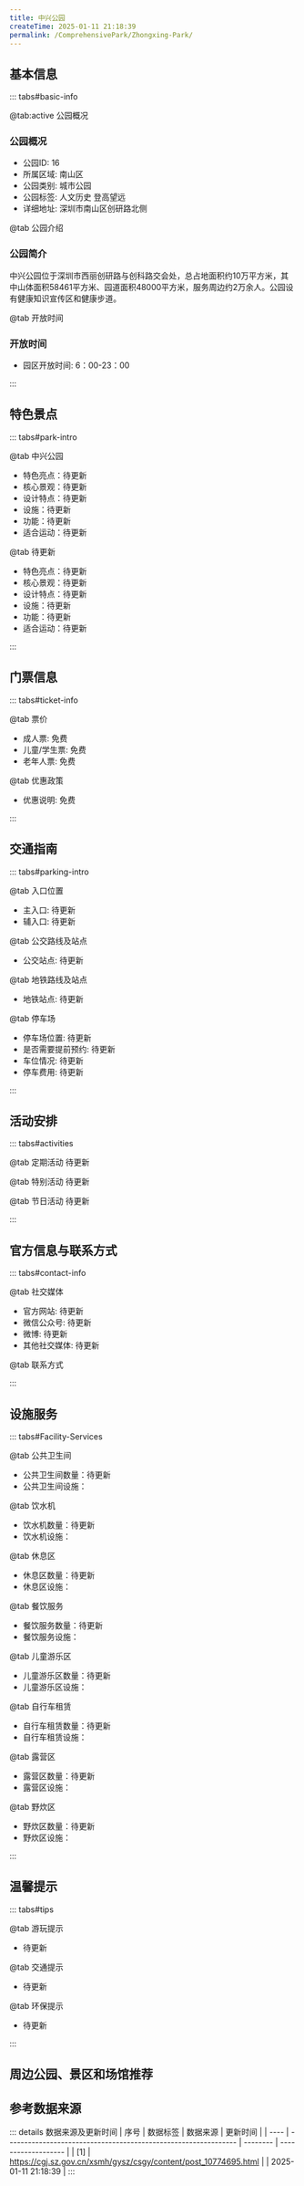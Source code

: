 ```yaml
---
title: 中兴公园
createTime: 2025-01-11 21:18:39
permalink: /ComprehensivePark/Zhongxing-Park/
---
```



<script setup>
import ImageSwiper from '/.vuepress/theme/components/ImageSwiper.vue'
// 轮播图数据
const swiperItems = [
    {
      link: 'https://cgj.sz.gov.cn/img/4/4005/4005709/10774695.jpg',
      title: '中兴公园',
      description: '中兴公园位于深圳市西丽创研路与创科路交会处，总占地面积约10万平方米，其中山体面积58461平方米、园道面积48000平方米，服务周边约2万余人。公园设有健康知识宣传区和健康步道。...',
      author: '深圳政府在线',
      date: '2025/01/11'
      },
  {
      link: 'https://cgj.sz.gov.cn/img/4/4005/4005709/10774695.jpg',
      title: '中兴公园',
      description: '中兴公园位于深圳市西丽创研路与创科路交会处，总占地面积约10万平方米，其中山体面积58461平方米、园道面积48000平方米，服务周边约2万余人。公园设有健康知识宣传区和健康步道。...',
      author: '深圳政府在线',
      date: '2025/01/11'
      }
]
// 配置项
const swiperConfig = {
  height: 500,
  showInfo: true
}
</script>
<!-- 轮播图组件 -->
<ImageSwiper :items="swiperItems" :config="swiperConfig" />



## 基本信息

::: tabs#basic-info

@tab:active 公园概况
### 公园概况
- 公园ID: 16
- 所属区域: 南山区
- 公园类别: 城市公园
- 公园标签: 人文历史 登高望远
- 详细地址: 深圳市南山区创研路北侧

@tab 公园介绍
### 公园简介
中兴公园位于深圳市西丽创研路与创科路交会处，总占地面积约10万平方米，其中山体面积58461平方米、园道面积48000平方米，服务周边约2万余人。公园设有健康知识宣传区和健康步道。

@tab 开放时间
### 开放时间
- 园区开放时间: 6：00-23：00

:::

## 特色景点

::: tabs#park-intro

@tab 中兴公园
<ImageCard
image="https://cgj.sz.gov.cn/images/index20230710_1.png"
    title="中兴公园"
    description=""
    date=""
    author="深圳政府在线"
/>


- 特色亮点：待更新
- 核心景观：待更新
- 设计特点：待更新
- 设施：待更新
- 功能：待更新
- 适合运动：待更新

@tab 待更新
<ImageCard
image="https://cgj.sz.gov.cn/images/index20230710_1.png"
    title="中兴公园"
    description=""
    date=""
    author="深圳政府在线"
/>


- 特色亮点：待更新
- 核心景观：待更新
- 设计特点：待更新
- 设施：待更新
- 功能：待更新
- 适合运动：待更新

:::

## 门票信息

::: tabs#ticket-info

@tab 票价
- 成人票: 免费
- 儿童/学生票: 免费
- 老年人票: 免费

@tab 优惠政策
- 优惠说明: 免费

:::

## 交通指南

::: tabs#parking-intro

@tab 入口位置
- 主入口: 待更新
- 辅入口: 待更新

@tab 公交路线及站点
- 公交站点: 待更新

@tab 地铁路线及站点
- 地铁站点: 待更新

@tab 停车场
- 停车场位置: 待更新
- 是否需要提前预约: 待更新
- 车位情况: 待更新
- 停车费用: 待更新

:::

## 活动安排

::: tabs#activities

@tab 定期活动
待更新

@tab 特别活动
待更新

@tab 节日活动
待更新

:::

## 官方信息与联系方式

::: tabs#contact-info

@tab 社交媒体
- 官方网站: 待更新
- 微信公众号: 待更新
- 微博: 待更新
- 其他社交媒体: 待更新

@tab 联系方式

:::

## 设施服务

::: tabs#Facility-Services

@tab 公共卫生间
- 公共卫生间数量：待更新
- 公共卫生间设施：

@tab 饮水机
- 饮水机数量：待更新
- 饮水机设施：

@tab 休息区
- 休息区数量：待更新
- 休息区设施：

@tab 餐饮服务
- 餐饮服务数量：待更新
- 餐饮服务设施：

@tab 儿童游乐区
- 儿童游乐区数量：待更新
- 儿童游乐区设施：

@tab 自行车租赁
- 自行车租赁数量：待更新
- 自行车租赁设施：

@tab 露营区
- 露营区数量：待更新
- 露营区设施：

@tab 野炊区
- 野炊区数量：待更新
- 野炊区设施：

:::

## 温馨提示

::: tabs#tips

@tab 游玩提示
- 待更新

@tab 交通提示
- 待更新

@tab 环保提示
- 待更新

:::

## 周边公园、景区和场馆推荐

<CardGrid>
  <ImageCard
        image="https://cgj.sz.gov.cn/img/4/4005/4005713/10774699.jpg"
        title="桂花路都市公园"
        description="桂花路都市公园是福田区贯彻全市绿化工作大会精神而精心打造的重点民生绿化工程。公园带位于深圳南北城市中心轴线的南端，向西连接红树林保护区，东侧连接福田口岸，全长1.5公里，总面积约10万平方米。"
        href="/ComprehensivePark/Guihua-Road-Urban-Park/"
        author="待更新"
        date="2025/01/02"
      />
      <ImageCard
        image="https://cgj.sz.gov.cn/img/4/4005/4005713/10774699.jpg"
        title="桂花路都市公园"
        description="桂花路都市公园是福田区贯彻全市绿化工作大会精神而精心打造的重点民生绿化工程。公园带位于深圳南北城市中心轴线的南端，向西连接红树林保护区，东侧连接福田口岸，全长1.5公里，总面积约10万平方米。"
        href="/ComprehensivePark/Guihua-Road-Urban-Park/"
        author="待更新"
        date="2025/01/02"
      />
    </CardGrid>


## 参考数据来源

::: details 数据来源及更新时间
| 序号 | 数据标签                                                        | 数据来源 | 更新时间            |
| ---- | --------------------------------------------------------------- | -------- | ------------------- |
| [1]  | https://cgj.sz.gov.cn/xsmh/gysz/csgy/content/post_10774695.html |          | 2025-01-11 21:18:39 |
:::

